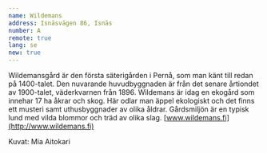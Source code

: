 ```yaml
---
name: Wildemans
address: Isnäsvägen 86, Isnäs
number: A
remote: true
lang: se
new: true
---
```

Wildemansgård är den första säterigården i Pernå, som man känt till redan på 1400-talet. Den nuvarande huvudbyggnaden är 
från det senare årtiondet av 1900-talet, väderkvarnen från 1896. Wildemans är idag en ekogård som innehar 17 ha åkrar 
och skog. Här odlar man äppel ekologiskt och det finns ett musteri samt uthusbyggnader av olika åldrar. Gårdsmiljön är 
en typisk lund med vilda blommor och träd av olika slag. [www.wildemans.fi](http://www.wildemans.fi)

Kuvat: Mia Aitokari
